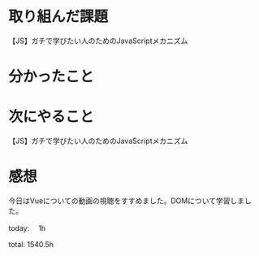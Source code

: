 # 取り組んだ課題
【JS】ガチで学びたい人のためのJavaScriptメカニズム

# 分かったこと 

# 次にやること
【JS】ガチで学びたい人のためのJavaScriptメカニズム

# 感想 
今日はVueについての動画の視聴をすすめました。DOMについて学習しました。

today: 　1h

total: 1540.5h
